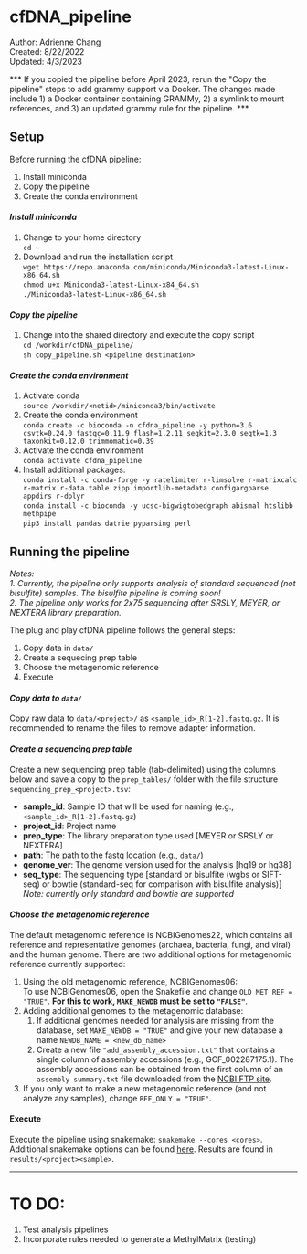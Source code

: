 # cfDNA_pipeline
Author: Adrienne Chang  
Created: 8/22/2022  
Updated: 4/3/2023

*** If you copied the pipeline before April 2023, rerun the "Copy the pipeline" steps to add grammy support via Docker. The changes made include 1) a Docker container containing GRAMMy, 2) a symlink to mount references, and 3) an updated grammy rule for the pipeline. ***

## Setup  
Before running the cfDNA pipeline:  
1. Install miniconda
2. Copy the pipeline 
3. Create the conda environment

#### *Install miniconda*
1. Change to your home directory  
`cd ~`  
2. Download and run the installation script  
`wget https://repo.anaconda.com/miniconda/Miniconda3-latest-Linux-x86_64.sh`  
`chmod u+x Miniconda3-latest-Linux-x84_64.sh`  
`./Miniconda3-latest-Linux-x86_64.sh`

#### *Copy the pipeline*
1. Change into the shared directory and execute the copy script  
`cd /workdir/cfDNA_pipeline/`  
`sh copy_pipeline.sh <pipeline destination>`

#### *Create the conda environment*
1. Activate conda  
`source /workdir/<netid>/miniconda3/bin/activate`  
2. Create the conda environment  
`conda create -c bioconda -n cfdna_pipeline -y python=3.6 csvtk=0.24.0 fastqc=0.11.9 flash=1.2.11 seqkit=2.3.0 seqtk=1.3 taxonkit=0.12.0 trimmomatic=0.39`  
3. Activate the conda environment  
`conda activate cfdna_pipeline`  
4. Install additional packages:  
`conda install -c conda-forge -y ratelimiter r-limsolve r-matrixcalc r-matrix r-data.table zipp importlib-metadata configargparse appdirs r-dplyr`  
`conda install -c bioconda -y ucsc-bigwigtobedgraph abismal htslibb methpipe`  
`pip3 install pandas datrie pyparsing perl`  


## Running the pipeline  
*Notes:*  
 *1. Currently, the pipeline only supports analysis of standard sequenced (not bisulfite) samples. The bisulfite pipeline is coming soon!*   
 *2. The pipeline only works for 2x75 sequencing after SRSLY, MEYER, or NEXTERA library preparation.*    

The plug and play cfDNA pipeline follows the general steps:  
1. Copy data in `data/`  
2. Create a sequecing prep table  
3. Choose the metagenomic reference   
4. Execute

#### *Copy data to `data/`*  
Copy raw data to `data/<project>/` as `<sample_id>_R[1-2].fastq.gz`. It is recommended to rename the files to remove adapter information.  

#### *Create a sequencing prep table*  
 Create a new sequencing prep table (tab-delimited) using the columns below and save a copy to the `prep_tables/` folder with the file structure `sequencing_prep_<project>.tsv`:  
 - **sample_id**: Sample ID that will be used for naming (e.g., `<sample_id>_R[1-2].fastq.gz`)  
 - **project_id**: Project name  
 - **prep_type**: The library preparation type used [MEYER or SRSLY or NEXTERA]  
 - **path**: The path to the fastq location (e.g., `data/`)  
 - **genome_ver**: The genome version used for the analysis [hg19 or hg38]  
 - **seq_type**:  The sequencing type [standard or bisulfite (wgbs or SIFT-seq) or bowtie (standard-seq for comparison with bisulfite analysis)]   
    *Note: currently only standard and bowtie are supported*  
    
#### *Choose the metagenomic reference*  
The default metagenomic reference is NCBIGenomes22, which contains all reference and representative genomes (archaea, bacteria, fungi, and viral) and the human genome. There are two additional options for metagenomic reference currently supported:  
1. Using the old metagenomic reference, NCBIGenomes06:  
     To use NCBIGenomes06, open the Snakefile and change `OLD_MET_REF = "TRUE"`. **For this to work, `MAKE_NEWDB` must be set to `"FALSE"`**.  
2. Adding additional genomes to the metagenomic database:
     1. If additional genomes needed for analysis are missing from the database, set `MAKE_NEWDB = "TRUE"` and give your new database a name `NEWDB_NAME = <new_db_name>`  
     2. Create a new file `"add_assembly_accession.txt"` that contains a single column of assembly accessions (e.g., GCF_002287175.1). The assembly accessions can be obtained from the first column of an `assembly summary.txt` file downloaded from the [NCBI FTP site](https://ftp.ncbi.nlm.nih.gov/genomes/refseq/).  
3. If you only want to make a new metagenomic reference (and not analyze any samples), change `REF_ONLY = "TRUE"`.  

#### Execute  
Execute the pipeline using snakemake: `snakemake --cores <cores>`. Additional snakemake options can be found [here](https://snakemake.readthedocs.io/en/stable/executing/cli.html#all-options). Results are found in `results/<project><sample>`.  

------------------------------------------------------------------------
# TO DO:   
1. Test analysis pipelines
2. Incorporate rules needed to generate a MethylMatrix (testing)
